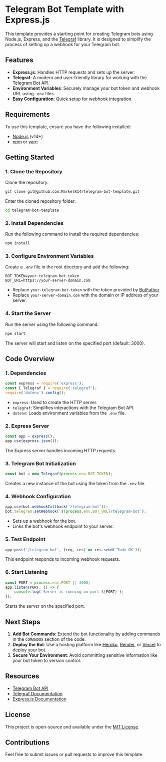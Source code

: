 # Telegram Bot Template with Express.js

This template provides a starting point for creating Telegram bots using Node.js, Express, and the [Telegraf](https://telegraf.js.org/) library. It is designed to simplify the process of setting up a webhook for your Telegram bot.


## Features
- **Express.js**: Handles HTTP requests and sets up the server.
- **Telegraf**: A modern and user-friendly library for working with the Telegram Bot API.
- **Environment Variables**: Securely manage your bot token and webhook URL using `.env` files.
- **Easy Configuration**: Quick setup for webhook integration.


## Requirements
To use this template, ensure you have the following installed:
- [Node.js](https://nodejs.org/) (v14+)
- [npm](https://www.npmjs.com/) or [yarn](https://yarnpkg.com/)


## Getting Started

### 1. Clone the Repository
Clone the repository:
```bash
git clone git@github.com:MarkelK14/telegram-bot-template.git
```
Enter the cloned repository folder:
```bash
cd telegram-bot-template
```

### 2. Install Dependencies
Run the following command to install the required dependencies:
```bash
npm install
```

### 3. Configure Environment Variables
Create a `.env` file in the root directory and add the following:
```env
BOT_TOKEN=your-telegram-bot-token
BOT_URL=https://your-server-domain.com
```
- Replace `your-telegram-bot-token` with the token provided by [BotFather](https://core.telegram.org/bots#botfather).
- Replace `your-server-domain.com` with the domain or IP address of your server.

### 4. Start the Server
Run the server using the following command:
```bash
npm start
```
The server will start and listen on the specified port (default: 3000).


## Code Overview

### 1. Dependencies
```javascript
const express = require('express');
const { Telegraf } = require('telegraf');
require('dotenv').config();
```
- `express`: Used to create the HTTP server.
- `telegraf`: Simplifies interactions with the Telegram Bot API.
- `dotenv`: Loads environment variables from the `.env` file.

### 2. Express Server
```javascript
const app = express();
app.use(express.json());
```
The Express server handles incoming HTTP requests.

### 3. Telegram Bot Initialization
```javascript
const bot = new Telegraf(process.env.BOT_TOKEN);
```
Creates a new instance of the bot using the token from the `.env` file.

### 4. Webhook Configuration
```javascript
app.use(bot.webhookCallback('/telegram-bot'));
bot.telegram.setWebhook(`${process.env.BOT_URL}/telegram-bot`);
```
- Sets up a webhook for the bot.
- Links the bot's webhook endpoint to your server.

### 5. Test Endpoint
```javascript
app.post('/telegram-bot', (req, res) => res.send('Todo OK'));
```
This endpoint responds to incoming webhook requests.

### 6. Start Listening
```javascript
const PORT = process.env.PORT || 3000;
app.listen(PORT, () => {
    console.log(`Server is running on port ${PORT}`);
});
```
Starts the server on the specified port.


## Next Steps
1. **Add Bot Commands**: Extend the bot functionality by adding commands in the `COMANDOS` section of the code.
2. **Deploy the Bot**: Use a hosting platform like [Heroku](https://www.heroku.com/), [Render](https://render.com/), or [Vercel](https://vercel.com/) to deploy your bot.
3. **Secure Your Environment**: Avoid committing sensitive information like your bot token to version control.


## Resources
- [Telegram Bot API](https://core.telegram.org/bots/api)
- [Telegraf Documentation](https://telegraf.js.org/)
- [Express.js Documentation](https://expressjs.com/)


## License
This project is open-source and available under the [MIT License](LICENSE).


## Contributions
Feel free to submit issues or pull requests to improve this template.